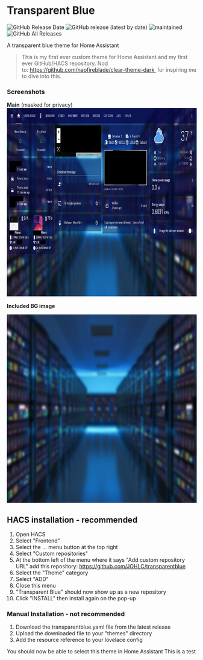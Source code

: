 # Transparent Blue
<img alt="GitHub Release Date" src="https://img.shields.io/github/release-date/johlc/transparentblue"> ![GitHub release (latest by date)](https://img.shields.io/github/v/release/johlc/transparentblue?label=Version&style=flat-square&labelColor=2ea9f4&color=1473ae)
 ![maintained](https://img.shields.io/maintenance/yes/2020.svg?style=flat-square&labelColor=2ea9f4&color=1473ae) ![GitHub All Releases](https://img.shields.io/github/downloads/johlc/transparentblue/total?&label=Total%20Downloads&style=flat-square&labelColor=2ea9f4&color=1473ae)
  
A transparent blue theme for Home Assistant 
> This is my first ever custom theme for Home Assistant and my first ever GitHub/HACS repository. 
Nod to: https://github.com/naofireblade/clear-theme-dark 
for inspiring me to dive into this.

### Screenshots
**Main** (masked for privacy)
<img src="https://github.com/JOHLC/transparentblue/raw/main/images/screenshots/sc1.jpg?raw=true" alt="Screenshot 1" width="auto" height="500">

**Included BG image**

<img src="https://github.com/JOHLC/transparentblue/blob/main/images/transparentblue-blur.jpg?raw=true" alt="Screenshot 1" width="auto" height="500">

## HACS installation - recommended 
1. Open HACS
2. Select "Frontend"
3. Select the ... menu button at the top right
4. Select "Custom repositories"
5. At the bottom left of the menu where it says "Add custom repository URL" add this repository: https://github.com/JOHLC/transparentblue
6. Select the "Theme" category
7. Select "ADD"
8. Close this menu
9. "Transparent Blue" should now show up as a new repository
10. Click "INSTALL" then install again on the pop-up

### Manual Installation - not recommended 
1. Download the transparentblue.yaml file from the latest release
2. Upload the downloaded file to your "themes" directory
3. Add the resource reference to your lovelace config

You should now be able to select this theme in Home Assistant
This is a test
